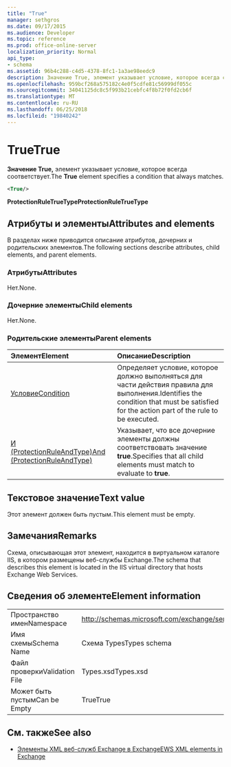 ```yaml
---
title: "True"
manager: sethgros
ms.date: 09/17/2015
ms.audience: Developer
ms.topic: reference
ms.prod: office-online-server
localization_priority: Normal
api_type:
- schema
ms.assetid: 96b4c288-c4d5-4378-8fc1-1a3ae98eedc9
description: Значение True, элемент указывает условие, которое всегда соответствует.
ms.openlocfilehash: 959bcf268a575182c4e0f5cdfe81c56999df055c
ms.sourcegitcommit: 34041125dc8c5f993b21cebfc4f8b72f0fd2cb6f
ms.translationtype: MT
ms.contentlocale: ru-RU
ms.lasthandoff: 06/25/2018
ms.locfileid: "19840242"
---
```

# <a name="true"></a><span data-ttu-id="b1c0c-103">True</span><span class="sxs-lookup"><span data-stu-id="b1c0c-103">True</span></span>

<span data-ttu-id="b1c0c-104">**Значение True,** элемент указывает условие, которое всегда соответствует.</span><span class="sxs-lookup"><span data-stu-id="b1c0c-104">The **True** element specifies a condition that always matches.</span></span> 
  
```xml
<True/>
```

<span data-ttu-id="b1c0c-105">**ProtectionRuleTrueType**</span><span class="sxs-lookup"><span data-stu-id="b1c0c-105">**ProtectionRuleTrueType**</span></span>

## <a name="attributes-and-elements"></a><span data-ttu-id="b1c0c-106">Атрибуты и элементы</span><span class="sxs-lookup"><span data-stu-id="b1c0c-106">Attributes and elements</span></span>

<span data-ttu-id="b1c0c-107">В разделах ниже приводится описание атрибутов, дочерних и родительских элементов.</span><span class="sxs-lookup"><span data-stu-id="b1c0c-107">The following sections describe attributes, child elements, and parent elements.</span></span>
  
### <a name="attributes"></a><span data-ttu-id="b1c0c-108">Атрибуты</span><span class="sxs-lookup"><span data-stu-id="b1c0c-108">Attributes</span></span>

<span data-ttu-id="b1c0c-109">Нет.</span><span class="sxs-lookup"><span data-stu-id="b1c0c-109">None.</span></span>
  
### <a name="child-elements"></a><span data-ttu-id="b1c0c-110">Дочерние элементы</span><span class="sxs-lookup"><span data-stu-id="b1c0c-110">Child elements</span></span>

<span data-ttu-id="b1c0c-111">Нет.</span><span class="sxs-lookup"><span data-stu-id="b1c0c-111">None.</span></span>
  
### <a name="parent-elements"></a><span data-ttu-id="b1c0c-112">Родительские элементы</span><span class="sxs-lookup"><span data-stu-id="b1c0c-112">Parent elements</span></span>

|<span data-ttu-id="b1c0c-113">**Элемент**</span><span class="sxs-lookup"><span data-stu-id="b1c0c-113">**Element**</span></span>|<span data-ttu-id="b1c0c-114">**Описание**</span><span class="sxs-lookup"><span data-stu-id="b1c0c-114">**Description**</span></span>|
|:-----|:-----|
|[<span data-ttu-id="b1c0c-115">Условие</span><span class="sxs-lookup"><span data-stu-id="b1c0c-115">Condition</span></span>](condition.md) <br/> |<span data-ttu-id="b1c0c-116">Определяет условие, которое должно выполняться для части действия правила для выполнения.</span><span class="sxs-lookup"><span data-stu-id="b1c0c-116">Identifies the condition that must be satisfied for the action part of the rule to be executed.</span></span>  <br/> |
|[<span data-ttu-id="b1c0c-117">И (ProtectionRuleAndType)</span><span class="sxs-lookup"><span data-stu-id="b1c0c-117">And (ProtectionRuleAndType)</span></span>](and-protectionruleandtype.md) <br/> |<span data-ttu-id="b1c0c-118">Указывает, что все дочерние элементы должны соответствовать значение **true**.</span><span class="sxs-lookup"><span data-stu-id="b1c0c-118">Specifies that all child elements must match to evaluate to **true**.</span></span>  <br/> |
   
## <a name="text-value"></a><span data-ttu-id="b1c0c-119">Текстовое значение</span><span class="sxs-lookup"><span data-stu-id="b1c0c-119">Text value</span></span>

<span data-ttu-id="b1c0c-120">Этот элемент должен быть пустым.</span><span class="sxs-lookup"><span data-stu-id="b1c0c-120">This element must be empty.</span></span>
  
## <a name="remarks"></a><span data-ttu-id="b1c0c-121">Замечания</span><span class="sxs-lookup"><span data-stu-id="b1c0c-121">Remarks</span></span>

<span data-ttu-id="b1c0c-122">Схема, описывающая этот элемент, находится в виртуальном каталоге IIS, в котором размещены веб-службы Exchange.</span><span class="sxs-lookup"><span data-stu-id="b1c0c-122">The schema that describes this element is located in the IIS virtual directory that hosts Exchange Web Services.</span></span>
  
## <a name="element-information"></a><span data-ttu-id="b1c0c-123">Сведения об элементе</span><span class="sxs-lookup"><span data-stu-id="b1c0c-123">Element information</span></span>

|||
|:-----|:-----|
|<span data-ttu-id="b1c0c-124">Пространство имен</span><span class="sxs-lookup"><span data-stu-id="b1c0c-124">Namespace</span></span>  <br/> |http://schemas.microsoft.com/exchange/services/2006/types  <br/> |
|<span data-ttu-id="b1c0c-125">Имя схемы</span><span class="sxs-lookup"><span data-stu-id="b1c0c-125">Schema Name</span></span>  <br/> |<span data-ttu-id="b1c0c-126">Схема Types</span><span class="sxs-lookup"><span data-stu-id="b1c0c-126">Types schema</span></span>  <br/> |
|<span data-ttu-id="b1c0c-127">Файл проверки</span><span class="sxs-lookup"><span data-stu-id="b1c0c-127">Validation File</span></span>  <br/> |<span data-ttu-id="b1c0c-128">Types.xsd</span><span class="sxs-lookup"><span data-stu-id="b1c0c-128">Types.xsd</span></span>  <br/> |
|<span data-ttu-id="b1c0c-129">Может быть пустым</span><span class="sxs-lookup"><span data-stu-id="b1c0c-129">Can be Empty</span></span>  <br/> |<span data-ttu-id="b1c0c-130">True</span><span class="sxs-lookup"><span data-stu-id="b1c0c-130">True</span></span>  <br/> |
   
## <a name="see-also"></a><span data-ttu-id="b1c0c-131">См. также</span><span class="sxs-lookup"><span data-stu-id="b1c0c-131">See also</span></span>

- [<span data-ttu-id="b1c0c-132">Элементы XML веб-служб Exchange в Exchange</span><span class="sxs-lookup"><span data-stu-id="b1c0c-132">EWS XML elements in Exchange</span></span>](ews-xml-elements-in-exchange.md)

